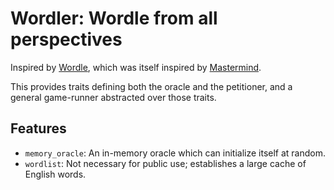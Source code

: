 # Wordler: Wordle from all perspectives

Inspired by [Wordle](https://www.powerlanguage.co.uk/wordle/), which was itself inspired by [Mastermind](https://en.wikipedia.org/wiki/Mastermind_(board_game)).

This provides traits defining both the oracle and the petitioner, and a general game-runner abstracted over those traits.

## Features

- `memory_oracle`: An in-memory oracle which can initialize itself at random.
- `wordlist`: Not necessary for public use; establishes a large cache of English words.
